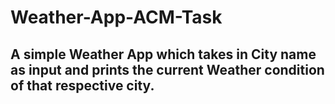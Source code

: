 # Weather-App-ACM-Task
## A simple Weather App which takes in City name as input and prints the current Weather condition of that respective city.
